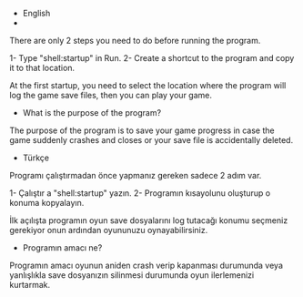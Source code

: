 - English
- 
There are only 2 steps you need to do before running the program.

1- Type "shell:startup" in Run.
2- Create a shortcut to the program and copy it to that location.

At the first startup, you need to select the location where the program will log the game save files, then you can play your game.

- What is the purpose of the program?

The purpose of the program is to save your game progress in case the game suddenly crashes and closes or your save file is accidentally deleted.




- Türkçe

Programı çalıştırmadan önce yapmanız gereken sadece 2 adım var.

1- Çalıştır a "shell:startup" yazın.
2- Programın kısayolunu oluşturup o konuma kopyalayın.

İlk açılışta programın oyun save dosyalarını log tutacağı konumu seçmeniz gerekiyor onun ardından oyununuzu oynayabilirsiniz.

- Programın amacı ne?

Programın amacı oyunun aniden crash verip kapanması durumunda veya yanlışlıkla save dosyanızın silinmesi durumunda oyun ilerlemenizi kurtarmak.
